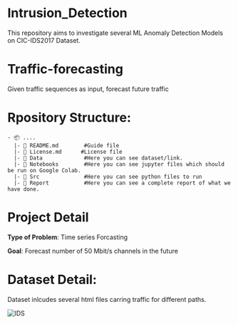 # Intrusion_Detection
This repository aims to investigate several ML Anomaly Detection Models on CIC-IDS2017 Dataset.
# Traffic-forecasting
Given traffic sequences as input, forecast future traffic


# Rpository Structure:
```
- 📦 ....
  |- 📄 README.md        #Guide file
  |- 📄 License.md      #License file
  |- 📂 Data             #Here you can see dataset/link.
  |- 📂 Notebooks        #Here you can see jupyter files which should be run on Google Colab.
  |- 📂 Src              #Here you can see python files to run
  |- 📂 Report           #Here you can see a complete report of what we have done.
```

# Project Detail
**Type of Problem**:
Time series Forcasting

**Goal**:
Forecast number of 50 Mbit/s channels in the future

# Dataset Detail:
Dataset inlcudes several html files carring traffic for different paths.

 
![IDS](https://media.springernature.com/lw685/springer-static/image/chp%3A10.1007%2F978-3-319-98842-9_6/MediaObjects/462756_1_En_6_Fig2_HTML.gif)





